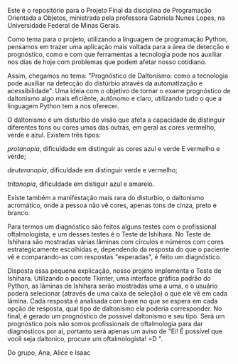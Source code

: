 Este é o repositório para o Projeto Final da disciplina de Programação Orientada a Objetos, ministrada pela professora Gabriela Nunes Lopes, na Universidade Federal de Minas Gerais. 

Como tema para o projeto, utilizando a linguagem de programação Python, pensamos em trazer uma aplicação mais voltada para a área de detecção e prognóstico, como e com que ferramentas a tecnologia pode nos auxiliar nos dias de hoje com problemas que podem afetar nosso cotidiano. 

Assim, chegamos no tema: "Prognóstico de Daltonismo: como a tecnologia pode auxiliar na detecção do distúrbio através da automatização e acessibilidade". Uma ideia com o objetivo de tornar o exame prognóstico de daltonismo algo mais eficiênte, autônomo e claro, utilizando tudo o que a linguagem Python tem a nos oferecer.

O daltonismo é um disturbio de visão que afeta a capacidade de distinguir diferentes tons ou cores umas das outras, em geral as cores vermelho, verde e azul.
Existem três tipos: 

*protanopia*, dificuldade em distinguir as cores azul e verde E vermelho e verde;

*deuteranopia*, dificuldade em distinguir verde e vermelho;

*tritanopia*, dificuldade em distiguir azul e amarelo.

Existe também a manifestação mais rara do disturbio, o daltonismo acromático, onde a pessoa não vê cores, apenas tons de cinza, preto e branco.

Para termos um diagnóstico são feitos alguns testes com o profissional oftalmologista, e um desses testes é o Teste de Ishihara. No Teste de Ishihara são mostradas várias lâminas com círculos e números com cores estrategicamente escolhidas e, dependendo da resposta do que o paciente vê e comparando-as com respostas "esperadas", é feito um diagnóstico. 

Disposta essa pequena explicação, nosso projeto implementa o Teste de Ishihara. Utilizando o pacote Tkinter, uma interface gráfica padrão do Python, as lâminas de Ishihara serão mostradas uma a uma, e o usuário poderá selecionar (através de uma caixa de seleção) o que ele vê em cada lâmina. Cada resposta é analisada com base no que se espera em cada opção de resposta, qual tipo de daltonismo ela poderia corresponder. No final, é gerado um prognóstico de possível daltonismo e seu tipo. Será um prognóstico pois não somos profissionais de oftalmologia para dar diagnósticos por aí, portanto será apenas um aviso de "Ei! É possível que você seja daltonico, procure um oftalmologista! =D ".


Do grupo,
Ana, Alice e Isaac



